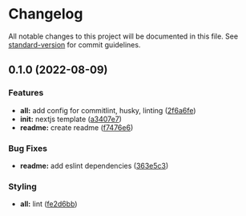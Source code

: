 # Changelog

All notable changes to this project will be documented in this file. See [standard-version](https://github.com/conventional-changelog/standard-version) for commit guidelines.

## 0.1.0 (2022-08-09)


### Features

* **all:** add config for commitlint, husky, linting ([2f6a6fe](https://github.com/lnvc/interactive-comments/commit/2f6a6fea0910b31c7e3a9ca9e47ef84dc784e45b))
* **init:** nextjs template ([a3407e7](https://github.com/lnvc/interactive-comments/commit/a3407e7a5c60a338e0b1c6499c5887ec8cca5a62))
* **readme:** create readme ([f7476e6](https://github.com/lnvc/interactive-comments/commit/f7476e64918164d9d9d27b97eb6b0774d1e63c4c))


### Bug Fixes

* **readme:** add eslint dependencies ([363e5c3](https://github.com/lnvc/interactive-comments/commit/363e5c361df24e0322b1eb648195be4f53b00799))


### Styling

* **all:** lint ([fe2d6bb](https://github.com/lnvc/interactive-comments/commit/fe2d6bb3290be0537f5666393fd81433518127c3))
